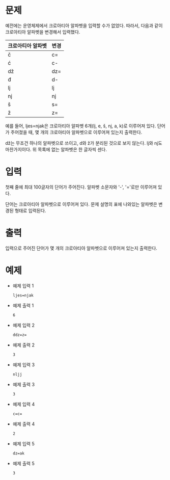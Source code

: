 # 문제
예전에는 운영체제에서 크로아티아 알파벳을 입력할 수가 없었다. 따라서, 다음과 같이 크로아티아 알파벳을 변경해서 입력했다.

| 크로아티아 알파벳	| 변경 |
|----------|----------|
| č |	c= |
| ć |	c- |
| dž |	dz= |
|đ |	d- |
| lj | lj |
| nj | nj |
| š | s= |
| ž | z= |

예를 들어, ljes=njak은 크로아티아 알파벳 6개(lj, e, š, nj, a, k)로 이루어져 있다. 단어가 주어졌을 때, 몇 개의 크로아티아 알파벳으로 이루어져 있는지 출력한다.

dž는 무조건 하나의 알파벳으로 쓰이고, d와 ž가 분리된 것으로 보지 않는다. lj와 nj도 마찬가지이다. 위 목록에 없는 알파벳은 한 글자씩 센다.

# 입력
첫째 줄에 최대 100글자의 단어가 주어진다. 알파벳 소문자와 '-', '='로만 이루어져 있다.

단어는 크로아티아 알파벳으로 이루어져 있다. 문제 설명의 표에 나와있는 알파벳은 변경된 형태로 입력된다.

# 출력
입력으로 주어진 단어가 몇 개의 크로아티아 알파벳으로 이루어져 있는지 출력한다.

# 예제
- 예제 입력 1 
    ```
    ljes=njak
    ```
- 예제 출력 1 
    ```
    6
    ```
- 예제 입력 2 
    ```
    ddz=z=
    ```
- 예제 출력 2 
    ```
    3
    ```
- 예제 입력 3 
    ```
    nljj
    ```
- 예제 출력 3 
    ```
    3
    ```
- 예제 입력 4 
    ```
    c=c=
    ```
- 예제 출력 4 
    ```
    2
    ```
- 예제 입력 5 
    ```
    dz=ak
    ```
- 예제 출력 5 
    ```
    3
    ```